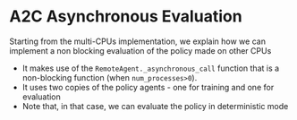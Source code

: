 # A2C Asynchronous Evaluation

Starting from the multi-CPUs implementation, we explain how we can implement a non blocking evaluation of the policy made on other CPUs

* It makes use of the `RemoteAgent._asynchronous_call` function that is a non-blocking function (when `num_processes>0`).
* It uses two copies of the policy agents - one for training and one for evaluation
* Note that, in that case, we can evaluate the policy in deterministic mode
